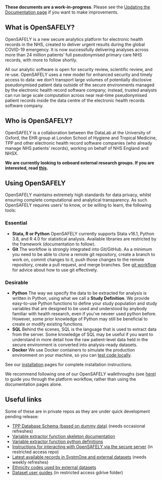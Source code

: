 **These documents are a work-in-progress**. Please see the [Updating the Documentation page](requests-documentation.md) if you want to make improvements. 
 
## What is OpenSAFELY?

OpenSAFELY is a new secure analytics platform for electronic health records in the NHS, created to deliver urgent results during the global COVID-19 emergency. 
It is now successfully delivering analyses across more than 24 million patients’ full pseudonymised primary care NHS records, with more to follow shortly. 

All our analytic software is open for security review, scientific review, and re-use. 
OpenSAFELY uses a new model for enhanced security and timely access to data: 
we don’t transport large volumes of potentially disclosive pseudonymised patient data outside of the secure environments managed by the electronic health record software company; 
instead, trusted analysts can run large scale computation across near real-time pseudonymised patient records inside the data centre of the electronic health records software company. 

## Who is OpenSAFELY?

OpenSAFELY is a collaboration between the DataLab at the University of Oxford, the EHR group at London School of Hygiene and Tropical Medicine, TPP and other electronic health record software companies (who already manage NHS patients’ records), working on behalf of NHS England and NHSX. 

**We are currently looking to onboard external research groups. If you are interested, read [this]().**

## Using OpenSAFELY

OpenSAFELY maintains extremely high standards for data privacy, whilst ensuring complete computational and analytical transparency.
As such OpenSAFELY requires users' to know, or be willing to learn, the following tools:

### Essential
* **Stata, R or Python**
OpenSAFELY currently supports Stata v16.1, Python 3.8, and R 4.0 for statistical analysis.
Available libraries are restricted by the framework (documentation to follow).
* **Git**
The workflow is strongly integrated into Git/GitHub.
As a minimum you need to be able to clone a remote git repository, create a branch to work on, commit changes to it, push those changes to the remote repository, create a pull request, and merge branches.
See [git workflow](git-workflow.md) for advice about how to use git effectively.
<!--We provide a simple tutorial for navigating the OpenSAFELY workflow.-->

### Desirable
* **Python**
The way we specify the data to be extracted for analysis is written in Python, using what we call a **Study Definition**.
We provide easy-to-use Python functions to define your study population and study variables that are designed to be used and understood by anybody familiar with health research, even if you've neveer used python before.
However, some prior knowledge of Python may still be beneficial to create or modify existing functions.
* **SQL**
Behind the scenes, SQL is the language that is used to extract data from the server. 
Some knowledge of SQL may be useful if you want to understand in more detail how the raw patient-level data held in the secure environment is converted into analysis-ready datasets.
* **Docker**
We use Docker containers to simulate the production environment on your machine, so you can [test code locally](pipelines.md).

See our [installation](install-intro.md) pages for complete installation instructions. 

We recommend following one of our OpenSAFELY walkthroughs (see [here](https://github.com/opensafely/os-demo-research#opensafely-demo-materials)) to guide you through the platform workflow, rather than using the documentation pages alone. 

## Useful links

Some of these are in private repos as they are under quick development pending release:

* [TPP Database Schema (based on dummy data)](https://github.com/opensafely/tpp-sql-notebook/blob/master/notebooks/tpp-schema.ipynb) (needs occasional refreshes)
* [Variable extractor function skeleton documentation](https://github.com/opensafely/cohort-extractor/blob/master/cohortextractor/patients.py)
* [Variable extractor function python definitions](https://github.com/opensafely/cohort-extractor/blob/master/cohortextractor/tpp_backend.py)
* [Instructions for interacting with OpenSAFELY via the secure server](https://github.com/opensafely/server-instructions/blob/master/docs/Server-side%20how-to.md) (in restricted access repo)
* [Latest available records in SystmOne and external datasets](https://github.com/opensafely/rapid-reports/blob/master/notebooks/latest-dates.ipynb) (needs weekly refreshes)
* [Ethnicity codes used by external datasets](https://github.com/opensafely/rapid-reports/blob/master/notebooks/ethnicity-codes.ipynb)
* [Dataset user guides](https://docs.google.com/document/d/1EzaRTiapjxxbj10wjN5iYjXbeyHMEErOoaV0tH6Mv1c/) (in restricted access gdrive folder)

